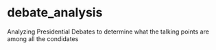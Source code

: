 # debate_analysis
Analyzing Presidential Debates to determine what the talking points are among all the condidates
